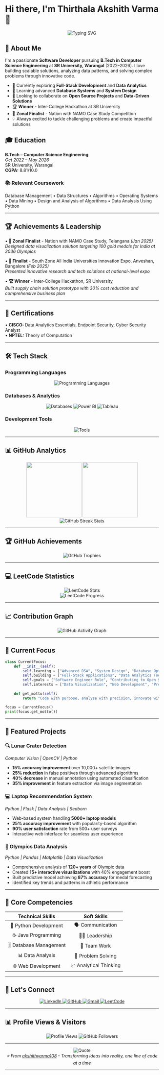 # Hi there, I'm Thirthala Akshith Varma 👋

<div align="center">
  <img src="https://readme-typing-svg.herokuapp.com?font=Fira+Code&size=30&duration=3000&pause=1000&color=00D8FF&center=true&vCenter=true&width=700&height=100&lines=Software+Developer;Problem+Solver;Data+Analyst;Hackathon+Winner;Tech+Innovator" alt="Typing SVG" />
</div>

## 🚀 About Me

I'm a passionate **Software Developer** pursuing **B.Tech in Computer Science Engineering** at **SR University, Warangal** (2022–2026). I love building scalable solutions, analyzing data patterns, and solving complex problems through innovative code.

- 🔭 Currently exploring **Full-Stack Development** and **Data Analytics**
- 🌱 Learning advanced **Database Systems** and **System Design**
- 👯 Looking to collaborate on **Open Source Projects** and **Data-Driven Solutions**
- 🏆 **Winner** - Inter-College Hackathon at SR University
- 🥇 **Zonal Finalist** - Nation with NAMO Case Study Competition
- 💡 Always excited to tackle challenging problems and create impactful solutions

## 🎓 Education

**B.Tech – Computer Science Engineering**  
*Oct 2022 – May 2026*  
SR University, Warangal  
**CGPA:** 8.81/10.0

### 📚 Relevant Coursework
Database Management • Data Structures • Algorithms • Operating Systems • Data Mining • Design and Analysis of Algorithms • Data Analysis Using Python

---

## 🏆 Achievements & Leadership

• **🥇 Zonal Finalist** - Nation with NAMO Case Study, Telangana *(Jan 2025)*  
  *Designed data visualization solution targeting 100 gold medals for India at 2036 Olympics*

• **🏅 Finalist** - South Zone All India Universities Innovation Expo, Anveshan, Bangalore *(Feb 2025)*  
  *Presented innovative research and tech solutions at national-level expo*

• **🏆 Winner** - Inter-College Hackathon, SR University  
  *Built supply chain solution prototype with 30% cost reduction and comprehensive business plan*

---

## 📜 Certifications

• **CISCO:** Data Analytics Essentials, Endpoint Security, Cyber Security Analyst  
• **NPTEL:** Theory of Computation  

---

## 🛠️ Tech Stack

### Programming Languages
<p align="center">
  <img src="https://skillicons.dev/icons?i=python,java,c,r,html,css,js" alt="Programming Languages" />
</p>

### Databases & Analytics
<p align="center">
  <img src="https://skillicons.dev/icons?i=mysql,mongodb" alt="Databases" />
  <img src="https://img.shields.io/badge/Power_BI-F2C811?style=for-the-badge&logo=powerbi&logoColor=black" alt="Power BI"/>
  <img src="https://img.shields.io/badge/Tableau-E97627?style=for-the-badge&logo=Tableau&logoColor=white" alt="Tableau"/>
</p>

### Development Tools
<p align="center">
  <img src="https://skillicons.dev/icons?i=git,github,vscode,flask" alt="Tools" />
</p>

---

## 📊 GitHub Analytics

<div align="center">
  <img height="180em" src="https://github-readme-stats.vercel.app/api?username=akshithvarma108&show_icons=true&theme=github_dark&include_all_commits=true&count_private=true&hide_border=true&bg_color=0D1117&title_color=58A6FF&icon_color=58A6FF&text_color=C9D1D9"/>
  <img height="180em" src="https://github-readme-stats.vercel.app/api/top-langs/?username=akshithvarma108&layout=compact&theme=github_dark&hide_border=true&bg_color=0D1117&title_color=58A6FF&text_color=C9D1D9"/>
</div>

<div align="center">
  <img src="https://github-readme-streak-stats.herokuapp.com/?user=akshithvarma108&theme=github-dark-blue&hide_border=true&background=0D1117&stroke=58A6FF&ring=58A6FF&fire=FFA500&currStreakLabel=58A6FF" alt="GitHub Streak Stats"/>
</div>

---

## 🏆 GitHub Achievements

<div align="center">
  <img src="https://github-profile-trophy.vercel.app/?username=akshithvarma108&theme=github_dark&no-frame=true&no-bg=true&column=7&margin-w=15&margin-h=15" alt="GitHub Trophies"/>
</div>

---

## 💻 LeetCode Statistics

<div align="center">
  <img src="https://leetcard.jacoblin.cool/Akshith_Varma12?theme=dark&font=Noto%20Sans&ext=contest" alt="LeetCode Stats"/>
</div>

<div align="center">
  <img src="https://leetcode-stats-api.herokuapp.com/Akshith_Varma12?theme=dark" alt="LeetCode Progress"/>
</div>

---

## 📈 Contribution Graph

<div align="center">
  <img src="https://github-readme-activity-graph.vercel.app/graph?username=akshithvarma108&theme=github-compact&hide_border=true&bg_color=0D1117&color=58A6FF&line=58A6FF&point=FFFFFF" alt="GitHub Activity Graph"/>
</div>

---

## 🎯 Current Focus

```python
class CurrentFocus:
    def __init__(self):
        self.learning = ["Advanced DSA", "System Design", "Database Optimization"]
        self.building = ["Full-Stack Applications", "Data Analytics Tools"]
        self.goals = ["Software Engineer Role", "Contributing to Open Source"]
        self.interests = ["Data Visualization", "Web Development", "Problem Solving"]
    
    def get_motto(self):
        return "Code with purpose, analyze with precision, innovate with passion"

focus = CurrentFocus()
print(focus.get_motto())
```

---

## 🌟 Featured Projects

### 🔍 **Lunar Crater Detection**
*Computer Vision | OpenCV | Python*
- **15% accuracy improvement** over 10,000+ satellite images
- **25% reduction** in false positives through advanced algorithms
- **40% decrease** in manual annotation using automated classification
- **35% improvement** in feature extraction via image segmentation

### 💻 **Laptop Recommendation System**
*Python | Flask | Data Analysis | Seaborn*
- Web-based system handling **5000+ laptop models**
- **25% accuracy improvement** with popularity-based algorithm
- **90% user satisfaction** rate from 500+ user surveys
- Interactive web interface for seamless user experience

### 🏅 **Olympics Data Analysis**
*Python | Pandas | Matplotlib | Data Visualization*
- Comprehensive analysis of **120+ years** of Olympic data
- Created **15+ interactive visualizations** with 40% engagement boost
- Built predictive model achieving **87% accuracy** for medal forecasting
- Identified key trends and patterns in athletic performance

---

## 💪 Core Competencies

<div align="center">
  
| **Technical Skills** | **Soft Skills** |
|:---:|:---:|
| 🐍 Python Development | 🗣️ Communication |
| ☕ Java Programming | 👨‍💼 Leadership |
| 🗄️ Database Management | 🤝 Team Work |
| 📊 Data Analysis | 🎯 Problem Solving |
| 🌐 Web Development | 📈 Analytical Thinking |

</div>

---

## 🤝 Let's Connect

<div align="center">
  <a href="https://linkedin.com/in/thirthala-akshith-varma">
    <img src="https://img.shields.io/badge/LinkedIn-0077B5?style=for-the-badge&logo=linkedin&logoColor=white" alt="LinkedIn"/>
  </a>
  <a href="https://github.com/akshithvarma108">
    <img src="https://img.shields.io/badge/GitHub-100000?style=for-the-badge&logo=github&logoColor=white" alt="GitHub"/>
  </a>
  <a href="mailto:akshithvarma108@gmail.com">
    <img src="https://img.shields.io/badge/Gmail-D14836?style=for-the-badge&logo=gmail&logoColor=white" alt="Gmail"/>
  </a>
  <a href="https://leetcode.com/u/Akshith_Varma12/">
    <img src="https://img.shields.io/badge/LeetCode-FFA116?style=for-the-badge&logo=leetcode&logoColor=black" alt="LeetCode"/>
  </a>
</div>

---

## 📊 Profile Views & Visitors

<div align="center">
  <img src="https://komarev.com/ghpvc/?username=akshithvarma108&label=Profile%20Views&color=58A6FF&style=for-the-badge" alt="Profile Views"/>
  <img src="https://img.shields.io/github/followers/akshithvarma108?label=Followers&style=for-the-badge&color=58A6FF" alt="GitHub Followers"/>
</div>

---

<div align="center">
  <img src="https://quotes-github-readme.vercel.app/api?type=horizontal&theme=dark&quote=Innovation%20distinguishes%20between%20a%20leader%20and%20a%20follower&author=Steve%20Jobs" alt="Quote"/>
</div>

<div align="center">
  <i>⭐ From <a href="https://github.com/akshithvarma108">akshithvarma108</a> - Transforming ideas into reality, one line of code at a time</i>
</div>

---
